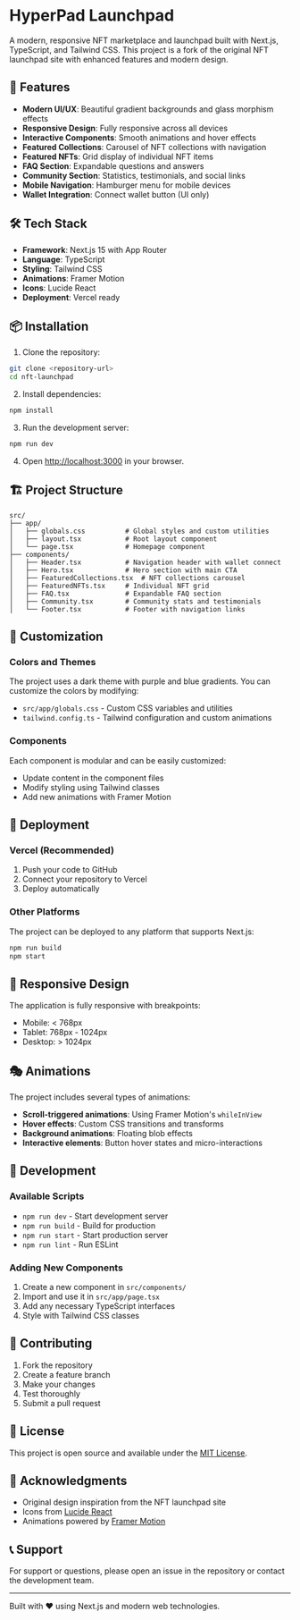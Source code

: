 # HyperPad Launchpad

A modern, responsive NFT marketplace and launchpad built with Next.js, TypeScript, and Tailwind CSS. This project is a fork of the original NFT launchpad site with enhanced features and modern design.

## 🚀 Features

- **Modern UI/UX**: Beautiful gradient backgrounds and glass morphism effects
- **Responsive Design**: Fully responsive across all devices
- **Interactive Components**: Smooth animations and hover effects
- **Featured Collections**: Carousel of NFT collections with navigation
- **Featured NFTs**: Grid display of individual NFT items
- **FAQ Section**: Expandable questions and answers
- **Community Section**: Statistics, testimonials, and social links
- **Mobile Navigation**: Hamburger menu for mobile devices
- **Wallet Integration**: Connect wallet button (UI only)

## 🛠️ Tech Stack

- **Framework**: Next.js 15 with App Router
- **Language**: TypeScript
- **Styling**: Tailwind CSS
- **Animations**: Framer Motion
- **Icons**: Lucide React
- **Deployment**: Vercel ready

## 📦 Installation

1. Clone the repository:
```bash
git clone <repository-url>
cd nft-launchpad
```

2. Install dependencies:
```bash
npm install
```

3. Run the development server:
```bash
npm run dev
```

4. Open [http://localhost:3000](http://localhost:3000) in your browser.

## 🏗️ Project Structure

```
src/
├── app/
│   ├── globals.css          # Global styles and custom utilities
│   ├── layout.tsx           # Root layout component
│   └── page.tsx             # Homepage component
├── components/
│   ├── Header.tsx           # Navigation header with wallet connect
│   ├── Hero.tsx             # Hero section with main CTA
│   ├── FeaturedCollections.tsx  # NFT collections carousel
│   ├── FeaturedNFTs.tsx     # Individual NFT grid
│   ├── FAQ.tsx              # Expandable FAQ section
│   ├── Community.tsx        # Community stats and testimonials
│   └── Footer.tsx           # Footer with navigation links
```

## 🎨 Customization

### Colors and Themes
The project uses a dark theme with purple and blue gradients. You can customize the colors by modifying:

- `src/app/globals.css` - Custom CSS variables and utilities
- `tailwind.config.ts` - Tailwind configuration and custom animations

### Components
Each component is modular and can be easily customized:

- Update content in the component files
- Modify styling using Tailwind classes
- Add new animations with Framer Motion

## 🚀 Deployment

### Vercel (Recommended)
1. Push your code to GitHub
2. Connect your repository to Vercel
3. Deploy automatically

### Other Platforms
The project can be deployed to any platform that supports Next.js:

```bash
npm run build
npm start
```

## 📱 Responsive Design

The application is fully responsive with breakpoints:
- Mobile: < 768px
- Tablet: 768px - 1024px
- Desktop: > 1024px

## 🎭 Animations

The project includes several types of animations:
- **Scroll-triggered animations**: Using Framer Motion's `whileInView`
- **Hover effects**: Custom CSS transitions and transforms
- **Background animations**: Floating blob effects
- **Interactive elements**: Button hover states and micro-interactions

## 🔧 Development

### Available Scripts

- `npm run dev` - Start development server
- `npm run build` - Build for production
- `npm run start` - Start production server
- `npm run lint` - Run ESLint

### Adding New Components

1. Create a new component in `src/components/`
2. Import and use it in `src/app/page.tsx`
3. Add any necessary TypeScript interfaces
4. Style with Tailwind CSS classes

## 🤝 Contributing

1. Fork the repository
2. Create a feature branch
3. Make your changes
4. Test thoroughly
5. Submit a pull request

## 📄 License

This project is open source and available under the [MIT License](LICENSE).

## 🙏 Acknowledgments

- Original design inspiration from the NFT launchpad site
- Icons from [Lucide React](https://lucide.dev/)
- Animations powered by [Framer Motion](https://www.framer.com/motion/)

## 📞 Support

For support or questions, please open an issue in the repository or contact the development team.

---

Built with ❤️ using Next.js and modern web technologies.
